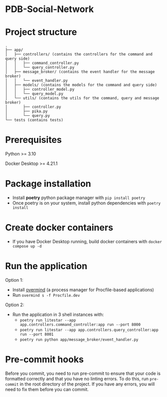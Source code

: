 # PDB-Social-Network

# Project structure
```
.
├── app/
│   ├── controllers/ (contains the controllers for the command and query side)
│   │   ├── command_controller.py
│   │   └── query_controller.py
│   ├── message_broker/ (contains the event handler for the message broker)
│   │   └── event_handler.py
│   ├── models/ (contains the models for the command and query side)
│   │   ├── controller_model.py
│   │   └── query_model.py
│   └── utils/ (contains the utils for the command, query and message broker)
│       ├── controller.py
│       ├── pika.py
│       └── query.py
└── tests (contains tests)
```

# Prerequisites
Python >= 3.10

Docker Desktop >= 4.21.1

# Package installation
- Install **poetry** python package manager with `pip install poetry`
- Once poetry is on your system, install python dependencies with `poetry install`

# Create docker containers
- If you have Docker Desktop running, build docker containers with  `docker compose up -d`

# Run the application
Option 1:
- Install [overmind](https://github.com/DarthSim/overmind) (a process manager for Procfile-based applications)
- Run `overmind s -f Procfile.dev`

Option 2:
- Run the application in 3 shell instances with:
  - `poetry run litestar --app app.controllers.command_controller:app run --port 8000`
  - `poetry run litestar --app app.controllers.query_controller:app run --port 8001`
  - `poetry run python app/message_broker/event_handler.py`

# Pre-commit hooks
Before you commit, you need to run pre-commit to ensure that your code is formatted correctly and that you have no linting errors. To do this, run `pre-commit` in the root directory of the project. If you have any errors, you will need to fix them before you can commit.
